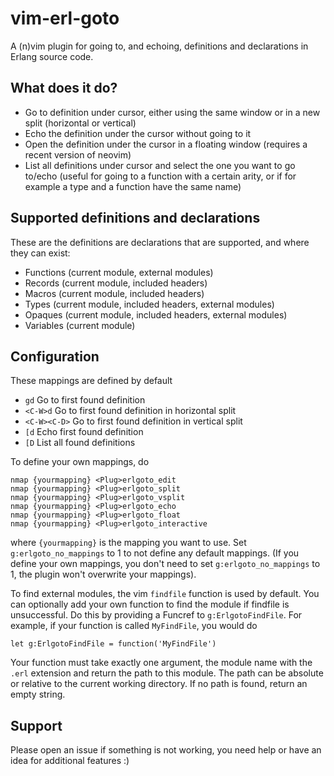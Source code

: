 # vim-erl-goto

A (n)vim plugin for going to, and echoing, definitions and declarations in
Erlang source code.

## What does it do?

- Go to definition under cursor, either using the same window or in a new split
  (horizontal or vertical)
- Echo the definition under the cursor without going to it
- Open the definition under the cursor in a floating window (requires a recent
  version of neovim)
- List all definitions under cursor and select the one you want to go to/echo
  (useful for going to a function with a certain arity, or if for example a type
  and a function have the same name)

## Supported definitions and declarations

These are the definitions are declarations that are supported, and where they
can exist:

- Functions (current module, external modules)
- Records (current module, included headers)
- Macros (current module, included headers)
- Types (current module, included headers, external modules)
- Opaques (current module, included headers, external modules)
- Variables (current module)

## Configuration

These mappings are defined by default

- `gd` Go to first found definition
- `<C-W>d` Go to first found definition in horizontal split
- `<C-W><C-D>` Go to first found definition in vertical split
- `[d` Echo first found definition
- `[D` List all found definitions

To define your own mappings, do

```vimscript
nmap {yourmapping} <Plug>erlgoto_edit
nmap {yourmapping} <Plug>erlgoto_split
nmap {yourmapping} <Plug>erlgoto_vsplit
nmap {yourmapping} <Plug>erlgoto_echo
nmap {yourmapping} <Plug>erlgoto_float
nmap {yourmapping} <Plug>erlgoto_interactive
```

where `{yourmapping}` is the mapping you want to use. Set
`g:erlgoto_no_mappings` to 1 to not define any default mappings. (If you
define your own mappings, you don't need to set `g:erlgoto_no_mappings` to 1,
the plugin won't overwrite your mappings).

To find external modules, the vim `findfile` function is used by default. You
can optionally add your own function to find the module if findfile is
unsuccessful. Do this by providing a Funcref to `g:ErlgotoFindFile`. For
example, if your function is called `MyFindFile`, you would do

```vim
let g:ErlgotoFindFile = function('MyFindFile')
```

Your function must take exactly one argument, the module name with the `.erl`
extension and return the path to this module. The path can be absolute or
relative to the current working directory. If no path is found, return an empty
string.

## Support

Please open an issue if something is not working, you need help or have an
idea for additional features :)
